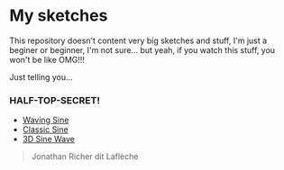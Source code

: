 # My sketches

This repository doesn't content very big sketches and stuff,
I'm just a beginer or beginner, I'm not sure... but yeah, if
you watch this stuff, you won't be like OMG!!!

Just telling you...

### HALF-TOP-SECRET!

* [Waving Sine](https://codemehtm.github.io/sketch/p5-sketches/waving_sine/)
* [Classic Sine](https://codemehtm.github.io/sketch/p5-sketches/sine/)
* [3D Sine Wave](https://codemehtm.github.io/Animation/)

> Jonathan Richer dit Laflèche
